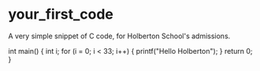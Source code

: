# your_first_code
A very simple snippet of C code, for Holberton School's admissions.


int main()
{
  int i;
  for (i = 0; i < 33; i++)
  {
    printf("Hello Holberton");
  }
  return 0;
}

